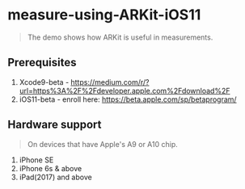 
# measure-using-ARKit-iOS11

> The demo shows how ARKit is useful in measurements.

## Prerequisites

1. Xcode9-beta - https://medium.com/r/?url=https%3A%2F%2Fdeveloper.apple.com%2Fdownload%2F
2. iOS11-beta - enroll here: https://beta.apple.com/sp/betaprogram/

## Hardware support

> On devices that have Apple's A9 or A10 chip.
1. iPhone SE
2. iPhone 6s & above
3. iPad(2017) and above
